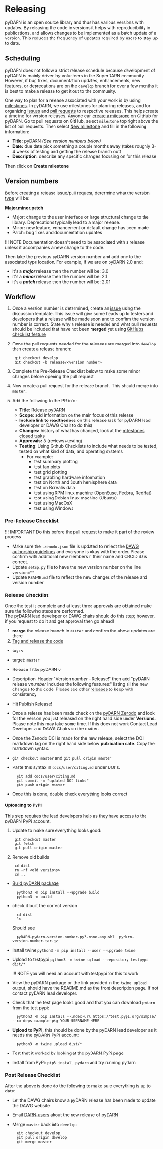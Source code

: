 <!--Copyright (C) 2021 SuperDARN Canada, University of Saskatchewan 
Author(s): Marina Schmidt 
Modifications:

Disclaimer:
pyDARN is under the LGPL v3 license found in the root directory LICENSE.md 
Everyone is permitted to copy and distribute verbatim copies of this license 
document, but changing it is not allowed.

This version of the GNU Lesser General Public License incorporates the terms
and conditions of version 3 of the GNU General Public License, supplemented by
the additional permissions listed below.
-->

# Releasing 

pyDARN is an open source library and thus has various versions with updates. By releasing the code in versions it helps with reproducibility in publications, and allows changes to be implemented as a batch update of a version.  This reduces the frequency of updates required by users to stay up to date.

## Scheduling 

pyDARN does not follow a strict release schedule because development of pyDARN is mainly driven by volunteers in the SuperDARN community.  
However, if bug fixes, documentation updates, enhancements, new features, or deprecations are on the `develop` branch for over a few months it is 
best to make a release to get it out to the community. 

One way to plan for a release associated with your work is by using [milestones](https://docs.github.com/en/github/managing-your-work-on-github/about-milestones). In pyDARN, we use milestones for planning releases, and for organizing [issues](issues.md) and [pull requests](PR.md) to respective releases.  This helps create a timeline for version releases. 
Anyone can [create a milestone](https://github.com/SuperDARN/pydarn/milestones) on GitHub for pyDARN. 
Go to pull requests on GitHub, select `milestone` top right above the list of pull requests. Then select [New milestone](https://github.com/SuperDARN/pydarn/milestones/new) and fill in the following information:

- **Title:** pyDARN *(See version numbers below)*
- **Date:** due date pick something a couple months away (takes roughly 3-4 weeks of testing and getting the release branch out)
- **Description:** describe any specific changes focusing on for this release 

Then click on **Create milestone**

## Version numbers

Before creating a release issue/pull request, determine what the [version type](https://semver.org/) will be:

**Major.minor.patch**

- Major: change to the user interface or large structural change to the library. Deprecations typically lead to a major release.  
- Minor: new feature, enhancement or default change has been made 
- Patch: bug fixes and documentation updates

!!! NOTE
    Documentation doesn't need to be associated with a release unless it accompanies a new change to the code. 

Then take the previous pyDARN version number and add one to the associated type location. 
For example, if we are on pyDARN 2.0 and:

- it's a ***major*** release then the number will be: 3.0
- it's a ***minor*** release then the number will be: 2.1
- it's a ***patch*** release then the number will be: 2.0.1 


## Workflow

1. Once a version number is determined, create an [issue](issues.md) using the discussion template. This issue will give some heads up to testers and developers that a release will be made soon 
and to confirm the version number is correct. State why a release is needed and what pull requests should be included that have not been **merged** yet using [GitHubs checklist feature](https://docs.github.com/en/github/managing-your-work-on-github/about-task-lists)
2. Once the pull requests needed for the releases are merged into `develop` then create a release branch:
        
        git checkout develop
        git checkout -b release/<version number>

3. Complete the Pre-Release Checklist below to make some minor changes before opening the pull request
4. Now create a pull request for the release branch.  This should merge into `master`.
5. Add the following to the PR info: 
    - **Title**: Release pyDARN <version>
    - **Scope**: add information on the main focus of this release
    - **Include link to readthedocs** on this release (ask for pyDARN lead developer or DAWG Chair to do this)
    - **Changes:** history of what has changed, look at the [milestones closed tasks](https://github.com/SuperDARN/pydarn/milestones?state=open)
    - **Approvals:** 3 (reviews+testing)
    - **Testing:** Using Github Checklists to include what needs to be tested, tested on what kind of data, and operating systems
        - For example: 
            - test summary plotting 
            - test fan plots 
            - test grid plotting 
            - test grabbing hardware information 
            - test on North and South hemisphere data
            - test on Borealis data 
            - test using RPM linux machine (OpenSuse, Fedora, RedHat)
            - test using Debian linux machine (Ubuntu)
            - test using MacOsX
            - test using Windows 



### Pre-Release Checklist 

!!! IMPORTANT
    Do this before the pull request to make it part of the review process 

- Make sure the `.zenodo.json` file is updated to reflect the [DAWG authorship guidelines]() and everyone is okay with the order. Please confirm with additional new members if their name and ORCID iD is correct. 
- Update `setup.py` file to have the new version number on the line `version=""`
- Update `README.md` file to reflect the new changes of the release and version number 

### Release Checklist

Once the test is complete and at least three approvals are obtained make sure the following steps are performed.  
The pyDARN lead developer or DAWG chairs should do this step; however, if you request to do it and get approval then go ahead! 

1. **merge** the release branch in `master` and confirm the above updates are there
2. [Tag and release the code](https://github.com/SuperDARN/pydarn/releases/new)
- tag: v<version number>
- target: `master`
- Release Title: pyDARN v<version number>
- Description: Header "Version *number* - Release!" then add "pyDARN release v*number* includes the following features:" listing all the new changes to the code. Please see other [releases](https://github.com/SuperDARN/pydarn/releases) to keep with consistency
- Hit Publish Release!
- Once a release has been made check on the [pyDARN Zenodo](https://zenodo.org/record/3727269) and look for the version you just released on the right hand side under **Versions**. Please note this may take some time. If this does not work Contact Lead Developer and DAWG Chairs on the matter.
- Once the Zenodo DOI is made for the new release, select the DOI markdown tag on the right hand side below **publication date**. Copy the markdown syntax. 
- `git checkout master` and `git pull origin master`
- Paste this syntax in `docs/user/citing.md` under DOI's.       
    
        git add docs/user/citing.md
        git commit -m "updated DOI links"
        git push origin master

- Once this is done, double check everything looks correct

#### Uploading to PyPi 
This step requires the lead developers help as they have access to the pyDARN PyPi account. 

1. Update to make sure everything looks good:
      
        git checkout master
        git fetch
        git pull origin master 

2. Remove old builds
        
        cd dist 
        rm -rf <old versions>
        cd ..

- [Build pyDARN package](https://packaging.python.org/tutorials/packaging-projects/)
        
        python3 -m pip install --upgrade build
        python3 -m build

- check it built the correct version
        
        cd dist
        ls
  Should see 
        
        pyDARN-pydarn-version.number-py3-none-any.whl  pydarn-version.number.tar.gz

- Install twine `python3 -m pip install --user --upgrade twine`
- Upload to testpypi `python3 -m twine upload --repository testpypi dist/*` 
    
    !!! NOTE
        you will need an account with testpypi for this to work

- View the pyDARN package on the link provided in the `twine upload` output, should have the README.md as the front description page. If not contact pyDARN lead developer. 
- Check that the test page looks good and that you can download `pydarn` from the test pypi: 
        
        python3 -m pip install --index-url https://test.pypi.org/simple/ --no-deps example-pkg-YOUR-USERNAME-HERE

- **Upload to PyPi**, this should be done by the pyDARN lead developer as it needs the pyDARN PyPi account: 
  
        python3 -m twine upload dist/*

- Test that it worked by looking at the [pyDARN PyPi page](https://pypi.org/project/pydarn/)
- Install from PyPi: `pip3 install pydarn` and try running pydarn 

### Post Release Checklist

After the above is done do the following to make sure everything is up to date: 

- Let the DAWG chairs know a pyDARN release has been made to update the DAWG website 
- Email [DARN-users](darn-users@isee.nagoya-u.ac.jp) about the new release of pyDARN 
- Merge `master` back into `develop`:
        
        git checkout develop
        git pull origin develop
        git merge master
